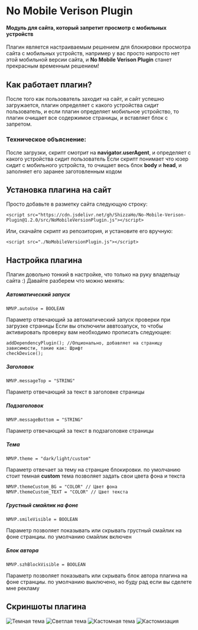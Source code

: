 # No Mobile Verison Plugin
#### Модуль для сайта, который запретит просмотр с мобильных устройств

Плагин является настраиваемым решением для блокировки просмотра сайта с мобильных устройств, например у вас просто напросто нет этой мобильной версии сайта, и **No Mobile Verison Plugin** станет прекрасным временным решением!

## Как работает плагин?

После того как пользователь заходит на сайт, и сайт успешно загружается, плагин определяет с какого устройства сидит пользователь, и если плагин определяет мобильное устройство, то плагин очищает все содержимое страницы, и вставляет блок с запретом.
### Техническое объяснение: 
После загрузки, скрипт смотрит на **navigator.userAgent**, и определяет с какого устройства сидит пользователь
Если скрипт понимает что юзер сидит с мобильного устройста, то очищает весь блок **body** и **head**, и заполняет его заранее заготовленным кодом

## Установка плагина на сайт

Просто добавьте в разметку сайта следующую строку:

``` <script src="https://cdn.jsdelivr.net/gh/ShizzaHo/No-Mobile-Verison-Plugin@1.2.0/src/NoMobileVersionPlugin.js"></script> ```

Или, скачайте скрипт из репозитория, и установите его вручную:

``` <script src="./NoMobileVersionPlugin.js"></script> ```

## Настройка плагина

Плагин довольно тонкий в настройке, что только на руку владельцу сайта :)
Давайте разберем что можно менять:

##### Автоматический запуск

``` NMVP.autoUse = BOOLEAN  ```

Параметр отвечающий за автоматический запуск проверки при загрузке страницы
Если вы отключили аввтозапуск, то чтобы активировать проверку вам необходимо прописать следующее:

``` 
addDependencyPlugin(); //Опционально, добавляет на страницу зависимости, такие как: Шрифт
checkDevice(); 
```

##### Заголовок
``` NMVP.messageTop = "STRING"  ```

Параметр отвечающий за текст в заголовке страницы

##### Подзаголовок 
``` NMVP.messageBottom = "STRING"  ```

Параметр отвечающий за текст в подзаголовке страницы

##### Тема 
``` NMVP.theme = "dark/light/custom"  ```

Параметр отвечает за тему на странцие блокировки. по умолчанию стоит темная
**custom** тема позволяет задать свои цвета фона и текста
``` 
NMVP.themeCustom_BG = "COLOR" // Цвет фона 
NMVP.themeCustom_TEXT = "COLOR" // Цвет текста
```

##### Грустный смайлик на фоне 
``` NMVP.smileVisible = BOOLEAN  ```

Параметр позволяет показывать или скрывать грустный смайлик на фоне странциы. по умолчанию смайлик включен

##### Блок автора
``` NMVP.szhBlockVisible = BOOLEAN  ```

Параметр позволяет показывать или скрывать блок автора плагина на фоне странциы. по умолчанию выключено, но буду рад если вы сделете мне рекламу

## Скриншоты плагина
![Темная тема](https://dl.uploadgram.me/624813fe88f85h?raw)
![Светлая тема](https://dl.uploadgram.me/6248140ddab0ah?raw)
![Кастомная тема](https://dl.uploadgram.me/6248146667a21h?raw)
![Кастомизация](https://dl.uploadgram.me/62481428e785eh?raw)